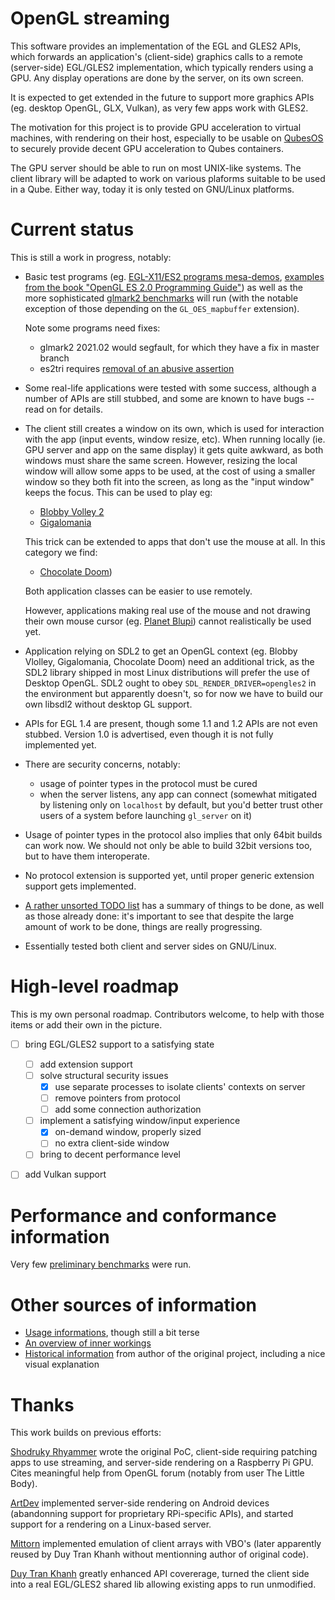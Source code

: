 # OpenGL streaming

This software provides an implementation of the EGL and GLES2 APIs,
which forwards an application's (client-side) graphics calls to a
remote (server-side) EGL/GLES2 implementation, which typically renders
using a GPU.  Any display operations are done by the server, on its
own screen.

It is expected to get extended in the future to support more graphics
APIs (eg. desktop OpenGL, GLX, Vulkan), as very few apps work with
GLES2.

The motivation for this project is to provide GPU acceleration to
virtual machines, with rendering on their host, especially to be
usable on [QubesOS](https://www.qubes-os.org/) to securely provide
decent GPU acceleration to Qubes containers.

The GPU server should be able to run on most UNIX-like systems.  The
client library will be adapted to work on various plaforms suitable to
be used in a Qube.  Either way, today it is only tested on GNU/Linux
platforms.


# Current status

This is still a work in progress, notably:

* Basic test programs (eg. [EGL-X11/ES2 programs
  mesa-demos](https://gitlab.freedesktop.org/mesa/demos), [examples
  from the book "OpenGL ES 2.0 Programming
  Guide"](https://github.com/danginsburg/opengles-book-samples.git))
  as well as the more sophisticated [glmark2
  benchmarks](https://github.com/glmark2/glmark2/) will run (with the
  notable exception of those depending on the `GL_OES_mapbuffer`
  extension).

  Note some programs need fixes:
  * glmark2 2021.02 would segfault, for which they have a fix in
    master branch
  * es2tri requires [removal of an abusive
    assertion](https://gitlab.freedesktop.org/mesa/demos/-/merge_requests/46)

* Some real-life applications were tested with some success, although
  a number of APIs are still stubbed, and some are known to have bugs
  -- read on for details.

* The client still creates a window on its own, which is used for
  interaction with the app (input events, window resize, etc).  When
  running locally (ie. GPU server and app on the same display) it gets
  quite awkward, as both windows must share the same screen.  However,
  resizing the local window will allow some apps to be used, at the
  cost of using a smaller window so they both fit into the screen, as
  long as the "input window" keeps the focus.  This can be used to
  play eg:

  * [Blobby Volley 2](http://sourceforge.net/projects/blobby/)
  * [Gigalomania](http://gigalomania.sourceforge.net)

  This trick can be extended to apps that don't use the mouse at all.
  In this category we find:

  * [Chocolate Doom](http://chocolate-doom.org/))

  Both application classes can be easier to use remotely.

  However, applications making real use of the mouse and not drawing
  their own mouse cursor (eg. [Planet Blupi](http://blupi.org)) cannot
  realistically be used yet.

* Application relying on SDL2 to get an OpenGL context (eg. Blobby
  Vlolley, Gigalomania, Chocolate Doom) need an additional trick, as
  the SDL2 library shipped in most Linux distributions will prefer the
  use of Desktop OpenGL.  SDL2 ought to obey
  `SDL_RENDER_DRIVER=opengles2` in the environment but apparently
  doesn't, so for now we have to build our own libsdl2 without desktop
  GL support.

* APIs for EGL 1.4 are present, though some 1.1 and 1.2 APIs are not
  even stubbed.  Version 1.0 is advertised, even though it is not
  fully implemented yet.

* There are security concerns, notably:
  * usage of pointer types in the protocol must be cured
  * when the server listens, any app can connect (somewhat mitigated
    by listening only on `localhost` by default, but you'd better
    trust other users of a system before launching `gl_server` on it)

* Usage of pointer types in the protocol also implies that only 64bit
  builds can work now.  We should not only be able to build 32bit
  versions too, but to have them interoperate.

* No protocol extension is supported yet, until proper generic
  extension support gets implemented.

* [A rather unsorted TODO list](doc/TODO.md) has a summary of things
  to be done, as well as those already done: it's important to see
  that despite the large amount of work to be done, things are really
  progressing.

* Essentially tested both client and server sides on GNU/Linux.


# High-level roadmap

This is my own personal roadmap.  Contributors welcome, to help with
those items or add their own in the picture.

* [ ] bring EGL/GLES2 support to a satisfying state
  * [ ] add extension support
  * [ ] solve structural security issues
    * [x] use separate processes to isolate clients' contexts on server
    * [ ] remove pointers from protocol
    * [ ] add some connection authorization
  * [ ] implement a satisfying window/input experience
    * [x] on-demand window, properly sized
    * [ ] no extra client-side window
  * [ ] bring to decent performance level
* [ ] add Vulkan support


# Performance and conformance information

Very few [preliminary benchmarks](benchmarks/) were run.


# Other sources of information

* [Usage informations](doc/USAGE.md), though still a bit terse
* [An overview of inner workings](doc/INTERNALS.md)
* [Historical information](doc/README.shodruky-rhyammer.md) from
  author of the original project, including a nice visual explanation


# Thanks

This work builds on previous efforts:

[Shodruky Rhyammer](https://github.com/shodruky-rhyammer/gl-streaming)
wrote the original PoC, client-side requiring patching apps to use
streaming, and server-side rendering on a Raspberry Pi GPU.  Cites
meaningful help from OpenGL forum (notably from user The Little Body).

[ArtDev](https://github.com/artdeell/gl-streaming) implemented
server-side rendering on Android devices (abandonning support for
proprietary RPi-specific APIs), and started support for a rendering on
a Linux-based server.

[Mittorn](https://github.com/mittorn/gl-streaming.git) implemented
emulation of client arrays with VBO's (later apparently reused by Duy
Tran Khanh without mentionning author of original code).

[Duy Tran
Khanh](https://github.com/khanhduytran0/android-gl-streaming) greatly
enhanced API covererage, turned the client side into a real EGL/GLES2
shared lib allowing existing apps to run unmodified.
